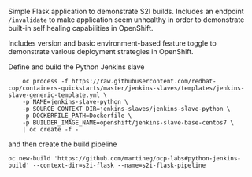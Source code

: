 Simple Flask application to demonstrate S2I builds.
Includes an endpoint `/invalidate` to make application seem unhealthy in order to demonstrate built-in self healing capabilities in OpenShift.

Includes version and basic environment-based feature toggle to demonstrate various deployment strategies in OpenShift.

Define and build the Python Jenkins slave

```
    oc process -f https://raw.githubusercontent.com/redhat-cop/containers-quickstarts/master/jenkins-slaves/templates/jenkins-slave-generic-template.yml \
    -p NAME=jenkins-slave-python \
    -p SOURCE_CONTEXT_DIR=jenkins-slaves/jenkins-slave-python \
    -p DOCKERFILE_PATH=Dockerfile \
    -p BUILDER_IMAGE_NAME=openshift/jenkins-slave-base-centos7 \
    | oc create -f -
```

and then create the build pipeline

```
oc new-build 'https://github.com/martineg/ocp-labs#python-jenkins-build' --context-dir=s2i-flask --name=s2i-flask-pipeline
```
